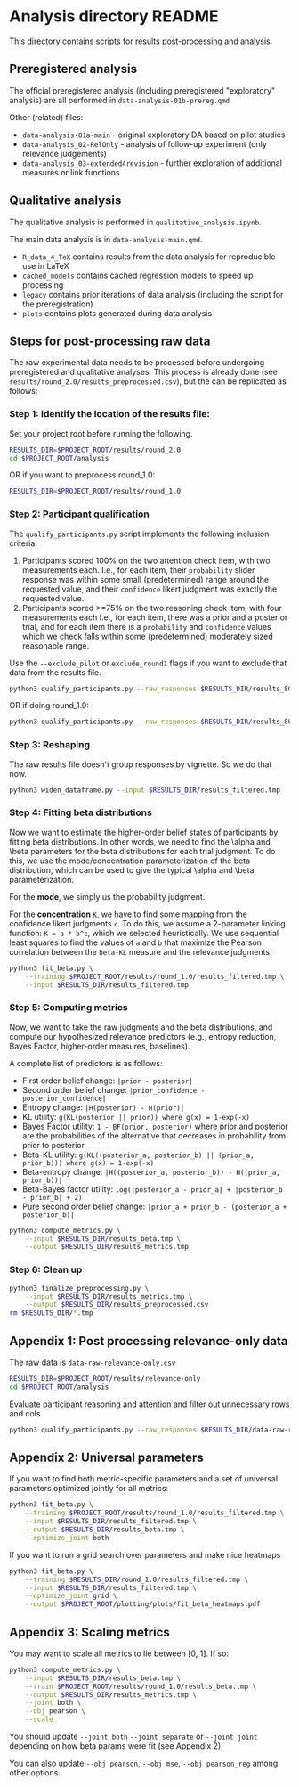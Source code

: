 # Analysis directory README

This directory contains scripts for results post-processing and analysis.

## Preregistered analysis
The official preregistered analysis (including preregistered "exploratory" analysis) are all performed in `data-analysis-01b-prereg.qmd`

Other (related) files:

- `data-analysis-01a-main` - original exploratory DA based on pilot studies 
- `data-analysis_02-RelOnly` - analysis of follow-up experiment (only relevance judgements) 
- `data-analysis_03-extended4revision` - further exploration of additional measures or link functions

## Qualitative analysis
The qualitative analysis is performed in `qualitative_analysis.ipynb`.

The main data analysis is in `data-analysis-main.qmd`.

- `R_data_4_TeX` contains results from the data analysis for reproducible use in LaTeX
- `cached_models` contains cached regression models to speed up processing
- `legacy` contains prior iterations of data analysis (including the script for the preregistration)
- `plots` contains plots generated during data analysis


## Steps for post-processing raw data

The raw experimental data needs to be processed before undergoing preregistered and qualitative analyses.
This process is already done (see `results/round_2.0/results_preprocessed.csv`),
but the can be replicated as follows:

### Step 1: Identify the location of the results file:

Set your project root before running the following.

```bash
RESULTS_DIR=$PROJECT_ROOT/results/round_2.0
cd $PROJECT_ROOT/analysis
```

OR if you want to preprocess round_1.0:
```bash
RESULTS_DIR=$PROJECT_ROOT/results/round_1.0
```

### Step 2: Participant qualification
The `qualify_participants.py` script implements the following inclusion criteria:
1. Participants scored 100% on the two attention check item, with two measurements each. 
  I.e., for each item, their `probability` slider response was within some small (predetermined) range around the requested value, 
  and their `confidence` likert judgment was exactly the requested value.
2. Participants scored >=75% on the two reasoning check item, with four measurements each
   I.e., for each item, there was a prior and a posterior trial, 
   and for each item there is a `probability` and `confidence` values 
   which we check falls within some (predetermined) moderately sized reasonable range.

Use the `--exclude_pilot` or `exclude_round1` flags if you want to exclude that data from the results file.

```bash
python3 qualify_participants.py --raw_responses $RESULTS_DIR/results_80_relevance-answers.csv --output $RESULTS_DIR/results_filtered.tmp --exclude_round1
```

OR if doing round_1.0:
```bash
python3 qualify_participants.py --raw_responses $RESULTS_DIR/results_80_relevance-answers.csv --output $RESULTS_DIR/results_filtered.tmp
```


### Step 3: Reshaping

The raw results file doesn't group responses by vignette. So we do that now.

```bash
python3 widen_dataframe.py --input $RESULTS_DIR/results_filtered.tmp
```


### Step 4: Fitting beta distributions

Now we want to estimate the higher-order belief states of participants by fitting beta distributions. 
In other words, we need to find the \alpha and \beta parameters for the beta distributions for each trial judgment. 
To do this, we use the mode/concentration parameterization of the beta distribution, 
which can be used to give the typical \alpha and \beta parameterization.

For the **mode**, we simply us the probability judgment.

For the **concentration** `K`, we have to find some mapping from the confidence likert judgments `c`. 
To do this, we assume a 2-parameter linking function: `K = a * b^c`, which we selected heuristically. 
We use sequential least squares to find the values of `a` and `b` that maximize the Pearson correlation between
the `beta-KL` measure and the relevance judgments.

```bash
python3 fit_beta.py \
    --training $PROJECT_ROOT/results/round_1.0/results_filtered.tmp \
    --input $RESULTS_DIR/results_filtered.tmp
```

### Step 5: Computing metrics

Now, we want to take the raw judgments and the beta distributions, and compute our hypothesized relevance predictors 
(e.g., entropy reduction, Bayes Factor, higher-order measures, baselines).

A complete list of predictors is as follows:
- First order belief change: `|prior - posterior|`
- Second order belief change: `|prior_confidence - posterior_confidence|`
- Entropy change: `|H(posterior) - H(prior)|`
- KL utility: `g(KL(posterior || prior)) where g(x) = 1-exp(-x)`
- Bayes Factor utility: `1 - BF(prior, posterior)` where prior and posterior are the probabilities of the alternative that decreases in probability from prior to posterior.
- Beta-KL utility: `g(KL((posterior_a, posterior_b) || (prior_a, prior_b))) where g(x) = 1-exp(-x)`
- Beta-entropy change: `|H((posterior_a, posterior_b)) - H((prior_a, prior_b))|`
- Beta-Bayes factor utility: `log(|posterior_a - prior_a| + |posterior_b - prior_b| + 2)`
- Pure second order belief change: `|prior_a + prior_b - (posterior_a + posterior_b)|`

```bash
python3 compute_metrics.py \
    --input $RESULTS_DIR/results_beta.tmp \
    --output $RESULTS_DIR/results_metrics.tmp
```

### Step 6: Clean up
```bash
python3 finalize_preprocessing.py \
    --input $RESULTS_DIR/results_metrics.tmp \
    --output $RESULTS_DIR/results_preprocessed.csv
rm $RESULTS_DIR/*.tmp
```

## Appendix 1: Post processing relevance-only data
The raw data is `data-raw-relevance-only.csv`
```bash
RESULTS_DIR=$PROJECT_ROOT/results/relevance-only
cd $PROJECT_ROOT/analysis
```

Evaluate participant reasoning and attention and filter out unnecessary rows and cols
```bash
python3 qualify_participants.py --raw_responses $RESULTS_DIR/data-raw-relevance-only.csv --output $RESULTS_DIR/results_preprocessed.csv --relevance-only
```

## Appendix 2: Universal parameters

If you want to find both metric-specific parameters and a set of universal parameters optimized jointly for all metrics:
```bash
python3 fit_beta.py \
    --training $PROJECT_ROOT/results/round_1.0/results_filtered.tmp \
    --input $RESULTS_DIR/results_filtered.tmp \
    --output $RESULTS_DIR/results_beta.tmp \
    --optimize_joint both
```

If you want to run a grid search over parameters and make nice heatmaps
```bash
python3 fit_beta.py \
    --training $RESULTS_DIR/round_1.0/results_filtered.tmp \
    --input $RESULTS_DIR/results_filtered.tmp \
    --optimize_joint grid \
    --output $PROJECT_ROOT/plotting/plots/fit_beta_heatmaps.pdf
```

## Appendix 3: Scaling metrics

You may want to scale all metrics to lie between [0, 1]. If so:

```bash
python3 compute_metrics.py \
    --input $RESULTS_DIR/results_beta.tmp \
    --train $PROJECT_ROOT/results/round_1.0/results_beta.tmp \
    --output $RESULTS_DIR/results_metrics.tmp \
    --joint both \
    --obj pearson \
    --scale
 ```

You should update `--joint both` `--joint separate` or `--joint joint` 
depending on how beta params were fit (see Appendix 2).

You can also update `--obj pearson`, `--obj mse`, `--obj pearson_reg` among other options.
